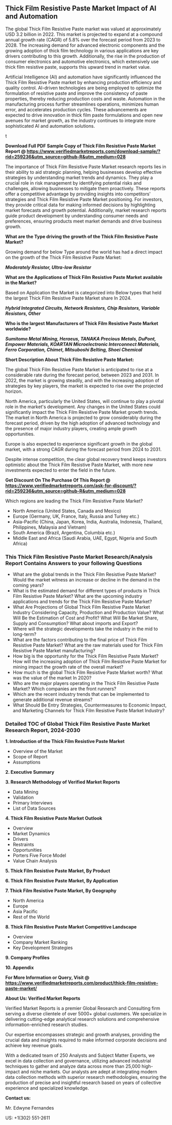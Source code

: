 <h2>Thick Film Resistive Paste Market Impact of AI and Automation</h2><p>The global Thick Film Resistive Paste market was valued at approximately USD 3.2 billion in 2022. This market is projected to expand at a compound annual growth rate (CAGR) of 5.8% over the forecast period from 2023 to 2028. The increasing demand for advanced electronic components and the growing adoption of thick film technology in various applications are key drivers contributing to this growth. Additionally, the rise in the production of consumer electronics and automotive electronics, which extensively use thick film resistive paste, supports this upward trend in market value.</p><p>Artificial Intelligence (AI) and automation have significantly influenced the Thick Film Resistive Paste market by enhancing production efficiency and quality control. AI-driven technologies are being employed to optimize the formulation of resistive paste and improve the consistency of paste properties, thereby reducing production costs and waste. Automation in the manufacturing process further streamlines operations, minimizes human error, and accelerates production cycles. These advancements are expected to drive innovation in thick film paste formulations and open new avenues for market growth, as the industry continues to integrate more sophisticated AI and automation solutions.</p>t</p><p id="" class=""><strong>Download Full PDF Sample Copy of Thick Film Resistive Paste Market Report @ <a href="https://www.verifiedmarketreports.com/download-sample/?rid=259236&utm_source=github-R&utm_medium=028" target="_blank">https://www.verifiedmarketreports.com/download-sample/?rid=259236&utm_source=github-R&utm_medium=028</a></strong></p><p>The importance of&nbsp;Thick Film Resistive Paste Market research reports lies in their ability to aid strategic planning, helping businesses develop effective strategies by understanding market trends and dynamics. They play a crucial role in risk management by identifying potential risks and challenges, allowing businesses to mitigate them proactively. These reports offer a competitive advantage by providing insights into competitors' strategies and Thick Film Resistive Paste Market positioning. For investors, they provide critical data for making informed decisions by highlighting market forecasts and growth potential. Additionally, market research reports guide product development by understanding consumer needs and preferences, ensuring products meet market demands and drive business growth.</p><p><strong>What are the&nbsp;Type driving the growth of the Thick Film Resistive Paste Market?</strong></p><p id="" class="">Growing demand for below Type around the world has had a direct impact on the growth of the Thick Film Resistive Paste Market:</p><em><strong>Moderately Resistor, Ultra-low Resistor</strong></em></p><strong>What are the&nbsp;Applications&nbsp;of Thick Film Resistive Paste Market available in the Market?</strong></p><p id="" class="">Based on Application the Market is categorized into Below types that held the largest Thick Film Resistive Paste Market share In 2024.</p><em><strong>Hybrid Integrated Circuits, Network Resistors, Chip Resistors, Variable Resistors, Other</strong></em></p><strong>Who is the largest Manufacturers of Thick Film Resistive Paste Market worldwide?</strong></p><p><em><strong>Sumitomo Metal Mining, Heraeus, TANAKA Precious Metals, DuPont, Empower Materials, KOARTAN Microelectronic Interconnect Materials, Ferro Corporation, Chimet, Mitsuboshi Belting, Shoei Chemical</strong></em></p><p id="" class=""><strong>Short Description About Thick Film Resistive Paste Market:</strong></p><p>The global Thick Film Resistive Paste Market is anticipated to rise at a considerable rate during the forecast period, between 2023 and 2031. In 2022, the market is growing steadily, and with the increasing adoption of strategies by key players, the market is expected to rise over the projected horizon.</p><p>North America, particularly the United States, will continue to play a pivotal role in the market's development. Any changes in the United States could significantly impact the Thick Film Resistive Paste Market growth trends. The market in North America is projected to grow considerably during the forecast period, driven by the high adoption of advanced technology and the presence of major industry players, creating ample growth opportunities.</p><p>Europe is also expected to experience significant growth in the global market, with a strong CAGR during the forecast period from 2024 to 2031.</p><p>Despite intense competition, the clear global recovery trend keeps investors optimistic about the Thick Film Resistive Paste Market, with more new investments expected to enter the field in the future.</p><p id="" class=""><strong>Get Discount On The Purchase Of This Report @ <a href="https://www.verifiedmarketreports.com/ask-for-discount/?rid=259236&utm_source=github-R&utm_medium=028" target="_blank">https://www.verifiedmarketreports.com/ask-for-discount/?rid=259236&utm_source=github-R&utm_medium=028</a></strong></p>Which regions are leading the Thick Film Resistive Paste Market?</p><ul><li>North America (United States, Canada and Mexico)</li><li>Europe (Germany, UK, France, Italy, Russia and Turkey etc.)</li><li>Asia-Pacific (China, Japan, Korea, India, Australia, Indonesia, Thailand, Philippines, Malaysia and Vietnam)</li><li>South America (Brazil, Argentina, Columbia etc.)</li><li>Middle East and Africa (Saudi Arabia, UAE, Egypt, Nigeria and South Africa)</li></ul><h3 id="" class="">This Thick Film Resistive Paste Market Research/Analysis Report Contains Answers to your following Questions</h3><ul><li>What are the global trends in the Thick Film Resistive Paste Market? Would the market witness an increase or decline in the demand in the coming years?</li><li>What is the estimated demand for different types of products in Thick Film Resistive Paste Market? What are the upcoming industry applications and trends for the Thick Film Resistive Paste Market?</li><li>What Are Projections of Global Thick Film Resistive Paste Market Industry Considering Capacity, Production and Production Value? What Will Be the Estimation of Cost and Profit? What Will Be Market Share, Supply and Consumption? What about imports and Export?</li><li>Where will the strategic developments take the industry in the mid to long-term?</li><li>What are the factors contributing to the final price of Thick Film Resistive Paste Market? What are the raw materials used for Thick Film Resistive Paste Market manufacturing?</li><li>How big is the opportunity for the Thick Film Resistive Paste Market? How will the increasing adoption of Thick Film Resistive Paste Market for mining impact the growth rate of the overall market?</li><li>How much is the global Thick Film Resistive Paste Market worth? What was the value of the market In 2020?</li><li>Who are the major players operating in the Thick Film Resistive Paste Market? Which companies are the front runners?</li><li>Which are the recent industry trends that can be implemented to generate additional revenue streams?</li><li>What Should Be Entry Strategies, Countermeasures to Economic Impact, and Marketing Channels for Thick Film Resistive Paste Market Industry?</li></ul><h3 id="" class="">Detailed TOC of Global Thick Film Resistive Paste Market Research Report, 2024-2030</h3><p id="" class=""><strong>1. Introduction of the Thick Film Resistive Paste Market</strong></p><ul><li>Overview of the Market</li><li>Scope of Report</li><li>Assumptions</li></ul><p id="" class=""><strong>2. Executive Summary</strong></p><p id="" class=""><strong>3. Research Methodology of Verified Market Reports</strong></p><ul><li>Data Mining</li><li>Validation</li><li>Primary Interviews</li><li>List of Data Sources</li></ul><p id="" class=""><strong>4. Thick Film Resistive Paste Market Outlook</strong></p><ul><li>Overview</li><li>Market Dynamics</li><li>Drivers</li><li>Restraints</li><li>Opportunities</li><li>Porters Five Force Model</li><li>Value Chain Analysis</li></ul><p id="" class=""><strong>5. Thick Film Resistive Paste Market, By Product</strong></p><p id="" class=""><strong>6. Thick Film Resistive Paste Market, By Application</strong></p><p id="" class=""><strong>7. Thick Film Resistive Paste Market, By Geography</strong></p><ul><li>North America</li><li>Europe</li><li>Asia Pacific</li><li>Rest of the World</li></ul><p id="" class=""><strong>8. Thick Film Resistive Paste Market Competitive Landscape</strong></p><ul><li>Overview</li><li>Company Market Ranking</li><li>Key Development Strategies</li></ul><p id="" class=""><strong>9. Company Profiles</strong></p><p id="" class=""><strong>10. Appendix</strong></p><p id="" class=""><strong>For More Information or Query, Visit @ <a href="https://www.verifiedmarketreports.com/product/thick-film-resistive-paste-market/" target="_blank">https://www.verifiedmarketreports.com/product/thick-film-resistive-paste-market/</a></strong></p><p id="" class=""><strong>About Us: Verified Market Reports</strong></p><p id="" class="">Verified Market Reports is a premier Global Research and Consulting firm serving a diverse clientele of over 5000+ global customers. We specialize in delivering cutting-edge analytical research solutions and comprehensive information-enriched research studies.</p><p id="" class="">Our expertise encompasses strategic and growth analyses, providing the crucial data and insights required to make informed corporate decisions and achieve key revenue goals.</p><p id="" class="">With a dedicated team of 250 Analysts and Subject Matter Experts, we excel in data collection and governance, utilizing advanced industrial techniques to gather and analyze data across more than 25,000 high-impact and niche markets. Our analysts are adept at integrating modern data collection methods with superior research methodologies, ensuring the production of precise and insightful research based on years of collective experience and specialized knowledge.</p><p id="" class=""><strong>Contact us:</strong></p><p id="" class="">Mr. Edwyne Fernandes</p><p id="" class="">US: +1(302) 551-2611</p>
